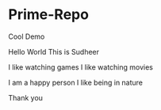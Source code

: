 # Prime-Repo
Cool Demo


Hello World
This is Sudheer

I like watching games
I like watching movies

I am a happy person
I like being in nature

Thank you 
